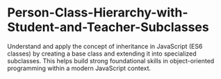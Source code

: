 # Person-Class-Hierarchy-with-Student-and-Teacher-Subclasses
Understand and apply the concept of inheritance in JavaScript (ES6 classes) by creating a base class and extending it into specialized subclasses. This helps build strong foundational skills in object-oriented programming within a modern JavaScript context.
